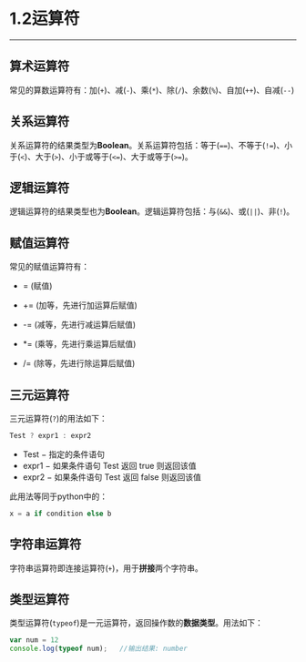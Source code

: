 # 1.2运算符

***

## 算术运算符

常见的算数运算符有：加(`+`)、减(`-`)、乘(`*`)、除(`/`)、余数(`%`)、自加(`++`)、自减(`--`)

## 关系运算符

关系运算符的结果类型为**Boolean**。关系运算符包括：等于(`==`)、不等于(`!=`)、小于(`<`)、大于(`>`)、小于或等于(`<=`)、大于或等于(`>=`)。

## 逻辑运算符

逻辑运算符的结果类型也为**Boolean**。逻辑运算符包括：与(`&&`)、或(`||`)、非(`!`)。

## 赋值运算符

常见的赋值运算符有：

+ = (赋值)

+ += (加等，先进行加运算后赋值)

+ -= (减等，先进行减运算后赋值)

+ *= (乘等，先进行乘运算后赋值)

+ /= (除等，先进行除运算后赋值)

## 三元运算符

三元运算符(`?`)的用法如下：

```typescript
Test ? expr1 : expr2
```

* Test − 指定的条件语句
* expr1 − 如果条件语句 Test 返回 true 则返回该值
* expr2 − 如果条件语句 Test 返回 false 则返回该值

此用法等同于python中的：

```python
x = a if condition else b
```

## 字符串运算符

字符串运算符即连接运算符(`+`)，用于**拼接**两个字符串。

## 类型运算符

类型运算符(`typeof`)是一元运算符，返回操作数的**数据类型**。用法如下：

```typescript
var num = 12
console.log(typeof num);   //输出结果: number
```
